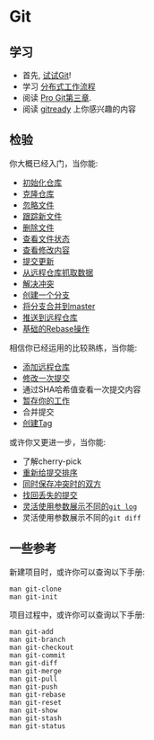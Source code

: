 Git
===

学习
-----------------

* 首先, [试试Git](http://try.github.com)!
* 学习 [分布式工作流程](http://git-scm.com/book/zh/%E5%88%86%E5%B8%83%E5%BC%8F-Git-%E5%88%86%E5%B8%83%E5%BC%8F%E5%B7%A5%E4%BD%9C%E6%B5%81%E7%A8%8B)
* 阅读 [Pro Git第三章](http://git-scm.com/book/zh/Git-%E5%88%86%E6%94%AF).
* 阅读 [gitready](http://gitready.com) 上你感兴趣的内容 

检验
----------

你大概已经入门，当你能:

* [初始化仓库](http://git-scm.com/book/zh/Git-%E5%9F%BA%E7%A1%80-%E5%8F%96%E5%BE%97%E9%A1%B9%E7%9B%AE%E7%9A%84-Git-%E4%BB%93%E5%BA%93#%E5%9C%A8%E5%B7%A5%E4%BD%9C%E7%9B%AE%E5%BD%95%E4%B8%AD%E5%88%9D%E5%A7%8B%E5%8C%96%E6%96%B0%E4%BB%93%E5%BA%93y)
* [克隆仓库](http://git-scm.com/book/zh/Git-%E5%9F%BA%E7%A1%80-%E5%8F%96%E5%BE%97%E9%A1%B9%E7%9B%AE%E7%9A%84-Git-%E4%BB%93%E5%BA%93#%E4%BB%8E%E7%8E%B0%E6%9C%89%E4%BB%93%E5%BA%93%E5%85%8B%E9%9A%86)
* [忽略文件](http://git-scm.com/book/zh/Git-%E5%9F%BA%E7%A1%80-%E8%AE%B0%E5%BD%95%E6%AF%8F%E6%AC%A1%E6%9B%B4%E6%96%B0%E5%88%B0%E4%BB%93%E5%BA%93#%E5%BF%BD%E7%95%A5%E6%9F%90%E4%BA%9B%E6%96%87%E4%BB%B6)
* [跟踪新文件](http://git-scm.com/book/zh/Git-%E5%9F%BA%E7%A1%80-%E8%AE%B0%E5%BD%95%E6%AF%8F%E6%AC%A1%E6%9B%B4%E6%96%B0%E5%88%B0%E4%BB%93%E5%BA%93#%E8%B7%9F%E8%B8%AA%E6%96%B0%E6%96%87%E4%BB%B6)
* [删除文件](http://git-scm.com/book/zh/Git-%E5%9F%BA%E7%A1%80-%E8%AE%B0%E5%BD%95%E6%AF%8F%E6%AC%A1%E6%9B%B4%E6%96%B0%E5%88%B0%E4%BB%93%E5%BA%93#%E7%A7%BB%E9%99%A4%E6%96%87%E4%BB%B6)
* [查看文件状态](http://git-scm.com/book/zh/Git-%E5%9F%BA%E7%A1%80-%E8%AE%B0%E5%BD%95%E6%AF%8F%E6%AC%A1%E6%9B%B4%E6%96%B0%E5%88%B0%E4%BB%93%E5%BA%93#%E6%A3%80%E6%9F%A5%E5%BD%93%E5%89%8D%E6%96%87%E4%BB%B6%E7%8A%B6%E6%80%81)
* [查看修改内容](http://git-scm.com/book/zh/Git-%E5%9F%BA%E7%A1%80-%E8%AE%B0%E5%BD%95%E6%AF%8F%E6%AC%A1%E6%9B%B4%E6%96%B0%E5%88%B0%E4%BB%93%E5%BA%93#%E6%9F%A5%E7%9C%8B%E5%B7%B2%E6%9A%82%E5%AD%98%E5%92%8C%E6%9C%AA%E6%9A%82%E5%AD%98%E7%9A%84%E6%9B%B4%E6%96%B0)
* [提交更新](http://git-scm.com/book/zh/Git-%E5%9F%BA%E7%A1%80-%E8%AE%B0%E5%BD%95%E6%AF%8F%E6%AC%A1%E6%9B%B4%E6%96%B0%E5%88%B0%E4%BB%93%E5%BA%93#%E6%8F%90%E4%BA%A4%E6%9B%B4%E6%96%B0)
* [从远程仓库抓取数据](http://git-scm.com/book/zh/Git-%E5%9F%BA%E7%A1%80-%E8%BF%9C%E7%A8%8B%E4%BB%93%E5%BA%93%E7%9A%84%E4%BD%BF%E7%94%A8#%E4%BB%8E%E8%BF%9C%E7%A8%8B%E4%BB%93%E5%BA%93%E6%8A%93%E5%8F%96%E6%95%B0%E6%8D%AE)
* [解决冲突](http://git-scm.com/book/zh/Git-%E5%88%86%E6%94%AF-%E5%88%86%E6%94%AF%E7%9A%84%E6%96%B0%E5%BB%BA%E4%B8%8E%E5%90%88%E5%B9%B6#%E9%81%87%E5%88%B0%E5%86%B2%E7%AA%81%E6%97%B6%E7%9A%84%E5%88%86%E6%94%AF%E5%90%88%E5%B9%B6)
* [创建一个分支](http://git-scm.com/book/zh/Git-%E5%88%86%E6%94%AF-%E5%88%86%E6%94%AF%E7%9A%84%E6%96%B0%E5%BB%BA%E4%B8%8E%E5%90%88%E5%B9%B6#%E5%88%86%E6%94%AF%E7%9A%84%E6%96%B0%E5%BB%BA%E4%B8%8E%E5%88%87%E6%8D%A2)
* [将分支合并到master](http://git-scm.com/book/zh/Git-%E5%88%86%E6%94%AF-%E5%88%86%E6%94%AF%E7%9A%84%E6%96%B0%E5%BB%BA%E4%B8%8E%E5%90%88%E5%B9%B6#%E5%88%86%E6%94%AF%E7%9A%84%E5%90%88%E5%B9%B6)
* [推送到远程仓库](http://git-scm.com/book/zh/Git-%E5%9F%BA%E7%A1%80-%E8%BF%9C%E7%A8%8B%E4%BB%93%E5%BA%93%E7%9A%84%E4%BD%BF%E7%94%A8#%E6%8E%A8%E9%80%81%E6%95%B0%E6%8D%AE%E5%88%B0%E8%BF%9C%E7%A8%8B%E4%BB%93%E5%BA%93)
* [基础的Rebase操作](http://git-scm.com/book/zh/Git-%E5%88%86%E6%94%AF-%E5%88%86%E6%94%AF%E7%9A%84%E8%A1%8D%E5%90%88#%E5%9F%BA%E6%9C%AC%E7%9A%84%E8%A1%8D%E5%90%88%E6%93%8D%E4%BD%9C)

相信你已经运用的比较熟练，当你能:

* [添加远程仓库](http://git-scm.com/book/zh/Git-%E5%9F%BA%E7%A1%80-%E8%BF%9C%E7%A8%8B%E4%BB%93%E5%BA%93%E7%9A%84%E4%BD%BF%E7%94%A8#%E6%B7%BB%E5%8A%A0%E8%BF%9C%E7%A8%8B%E4%BB%93%E5%BA%93)
* [修改一次提交](http://git-scm.com/book/zh/Git-%E5%9F%BA%E7%A1%80-%E6%92%A4%E6%B6%88%E6%93%8D%E4%BD%9C#%E4%BF%AE%E6%94%B9%E6%9C%80%E5%90%8E%E4%B8%80%E6%AC%A1%E6%8F%90%E4%BA%A4)
* 通过SHA哈希值查看一次提交内容
* [暂存你的工作](http://git-scm.com/book/zh/Git-%E5%B7%A5%E5%85%B7-%E5%82%A8%E8%97%8F%EF%BC%88Stashing%EF%BC%89#%E5%82%A8%E8%97%8F%E4%BD%A0%E7%9A%84%E5%B7%A5%E4%BD%9C)
* 合并提交
* [创建Tag](http://git-scm.com/book/zh/Git-%E5%9F%BA%E7%A1%80-%E6%89%93%E6%A0%87%E7%AD%BE#%E6%96%B0%E5%BB%BA%E6%A0%87%E7%AD%BE)

或许你又更进一步，当你能:

* 了解cherry-pick
* [重新给提交排序](http://gitready.com/advanced/2009/03/20/reorder-commits-with-rebase.html)
* [同时保存冲突时的双方](http://gitready.com/advanced/2009/02/25/keep-either-file-in-merge-conflicts.html)
* [找回丢失的提交](http://gitready.com/advanced/2009/01/17/restoring-lost-commits.html)
* [灵活使用参数展示不同的`git log`](http://gitready.com/advanced/2009/01/20/bend-logs-to-your-will.html)
* 灵活使用参数展示不同的`git diff`

一些参考
-----------------

新建项目时，或许你可以查询以下手册:

```shell
man git-clone
man git-init
```

项目过程中，或许你可以查询以下手册:

```shell
man git-add
man git-branch
man git-checkout
man git-commit
man git-diff
man git-merge
man git-pull
man git-push
man git-rebase
man git-reset
man git-show
man git-stash
man git-status
```
